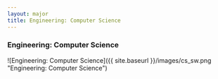 ```yaml
---
layout: major
title: Engineering: Computer Science
---
```


### Engineering: Computer Science

![Engineering: Computer Science]({{ site.baseurl }}/images/cs_sw.png "Engineering: Computer Science")